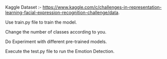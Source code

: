 Kaggle Dataset :- https://www.kaggle.com/c/challenges-in-representation-learning-facial-expression-recognition-challenge/data.

Use train.py file to train the model.

Change the number of classes according to you.

Do Experiment with different pre-trained models.

Execute the test.py file to run the Emotion Detection.


